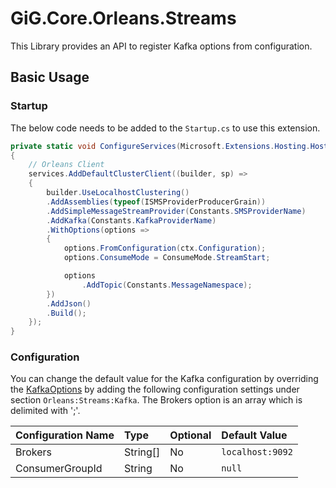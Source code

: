 # GiG.Core.Orleans.Streams

This Library provides an API to register Kafka options from configuration.

## Basic Usage

### Startup

The below code needs to be added to the `Startup.cs` to use this extension.

```csharp
private static void ConfigureServices(Microsoft.Extensions.Hosting.HostBuilderContext ctx, IServiceCollection services)
{
    // Orleans Client
    services.AddDefaultClusterClient((builder, sp) =>
    {
        builder.UseLocalhostClustering()
        .AddAssemblies(typeof(ISMSProviderProducerGrain))
        .AddSimpleMessageStreamProvider(Constants.SMSProviderName)
        .AddKafka(Constants.KafkaProviderName)
        .WithOptions(options =>
        {
            options.FromConfiguration(ctx.Configuration);
            options.ConsumeMode = ConsumeMode.StreamStart;

            options
                .AddTopic(Constants.MessageNamespace);
        })
        .AddJson()
        .Build();
    });
}      
```

### Configuration

You can change the default value for the Kafka configuration by overriding the [KafkaOptions](../src/GiG.Core.Orleans.Streams.Kafka/Configurations/KafkaOptions.cs) by adding the following configuration settings under section `Orleans:Streams:Kafka`. The Brokers option is an array which is delimited with ';'.

| Configuration Name | Type     | Optional | Default Value    |
|:-------------------|:---------|:---------|:-----------------|
| Brokers            | String[] | No       | `localhost:9092` |
| ConsumerGroupId    | String   | No       | `null`           |
